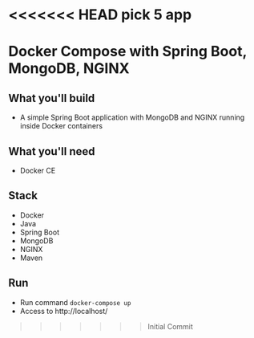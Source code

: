 <<<<<<< HEAD
pick 5 app
=======
# Docker Compose with Spring Boot, MongoDB, NGINX

## What you'll build
- A simple Spring Boot application  with MongoDB and NGINX running inside Docker containers 

## What you'll need
- Docker CE

## Stack
- Docker
- Java
- Spring Boot
- MongoDB
- NGINX
- Maven

## Run
- Run command `docker-compose up`
- Access to http://localhost/
>>>>>>> Initial Commit
